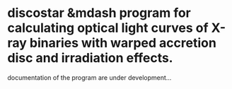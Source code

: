 # discostar &mdash program for calculating optical light curves of X-ray binaries with warped accretion disc and irradiation effects.

documentation of the program are under development...
